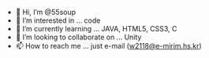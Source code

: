 - 👋 Hi, I’m @55soup
- 👀 I’m interested in ... code
- 🌱 I’m currently learning ... JAVA, HTML5, CSS3, C
- 💞️ I’m looking to collaborate on ... Unity 
- 📫 How to reach me ... just e-mail (w2118@e-mirim.hs.kr)

<!---
55soup/55soup is a ✨ special ✨ repository because its `README.md` (this file) appears on your GitHub profile.
You can click the Preview link to take a look at your changes.
--->
